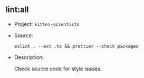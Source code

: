 ## lint:all

-   Project: `kitten-scientists`
-   Source:

    ```shell
    eslint . --ext .ts && prettier --check packages
    ```

-   Description:

    Check source code for style issues.
